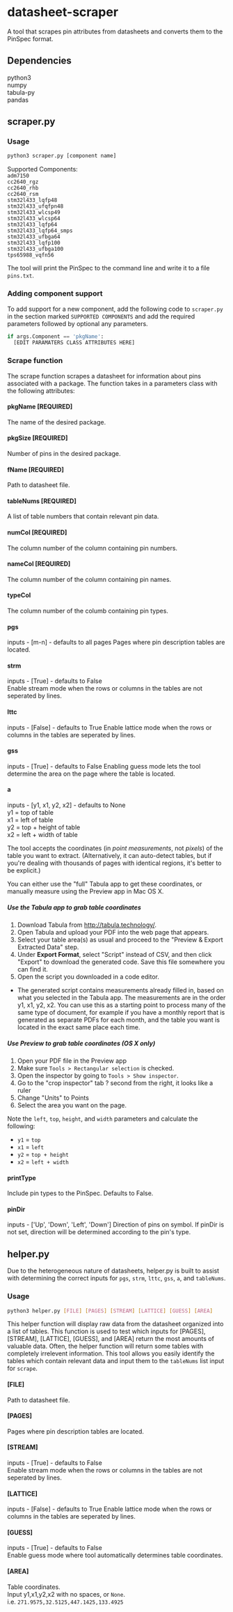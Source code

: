 # datasheet-scraper
A tool that scrapes pin attributes from datasheets and converts them to the PinSpec format.

## Dependencies
python3  
numpy  
tabula-py  
pandas  

## scraper.py

### Usage

```bash
python3 scraper.py [component name]
```

Supported Components:  
  `adm7150`   
  `cc2640_rgz`   
  `cc2640_rhb`   
  `cc2640_rsm`   
  `stm32l433_lqfp48`   
  `stm32l433_ufqfpn48`   
  `stm32l433_wlcsp49`  
  `stm32l433_wlcsp64`  
  `stm32l433_lqfp64`  
  `stm32l433_lqfp64_smps`  
  `stm32l433_ufbga64`  
  `stm32l433_lqfp100`  
  `stm32l433_ufbga100`  
  `tps65988_vqfn56`

The tool will print the PinSpec to the command line and write it to a file `pins.txt`.

### Adding component support
To add support for a new component, add the following code to `scraper.py` in the section marked `SUPPORTED COMPONENTS` and add the required parameters followed by optional any parameters. 


```python
if args.Component == 'pkgName':
  [EDIT PARAMATERS CLASS ATTRIBUTES HERE]
```

### Scrape function
The scrape function scrapes a datasheet for information about pins associated with a package. The function takes in a parameters class with the following attributes: 

#### pkgName [REQUIRED]
The name of the desired package.

#### pkgSize [REQUIRED]
Number of pins in the desired package.

#### fName [REQUIRED]
Path to datasheet file.

#### tableNums [REQUIRED]
A list of table numbers that contain relevant pin data.

#### numCol [REQUIRED]
The column number of the column containing pin numbers.

#### nameCol [REQUIRED]
The column number of the column containing pin names.

#### typeCol
The column number of the columb containing pin types.

#### pgs
inputs - [m-n] - defaults to all pages
Pages where pin description tables are located.

#### strm 
inputs - [True] - defaults to False  
Enable stream mode when the rows or columns in the tables are not seperated by lines. 

#### lttc
inputs - [False] - defaults to True 
Enable lattice mode when the rows or columns in the tables are seperated by lines.

#### gss
inputs - [True] - defaults to False 
Enabling guess mode lets the tool determine the area on the page where the table is located.

#### a
inputs - [y1, x1, y2, x2] - defaults to None   
y1 = top of table  
x1 = left of table  
y2 = top + height of table  
x2 = left + width of table  

The tool accepts the coordinates (in *point measurements*, not *pixels*) of the table you want to extract. (Alternatively, it can auto-detect tables, but if you're dealing with thousands of pages with identical regions, it's better to be explicit.)

You can either use the "full" Tabula app to get these coordinates, or manually measure using the Preview app in Mac OS X.

##### Use the Tabula app to grab table coordinates

1. Download Tabula from http://tabula.technology/.
2. Open Tabula and upload your PDF into the web page that appears.
3. Select your table area(s) as usual and proceed to the "Preview & Export Extracted Data" step.
4. Under **Export Format**, select "Script" instead of CSV, and then click "Export" to download the generated code. Save this file somewhere you can find it.
5. Open the script you downloaded in a code editor.
  * The generated script contains measurements already filled in, based on what you selected in the Tabula app. The measurements are in the order y1, x1, y2, x2. You can use this as a starting point to process many of the same type of document, for example if you have a monthly report that is generated as separate PDFs for each month, and the table you want is located in the exact same place each time.

##### Use **Preview**  to grab table coordinates (OS X only)

1. Open your PDF file in the Preview app
2. Make sure `Tools > Rectangular selection` is checked.
3. Open the inspector by going to `Tools > Show inspector`.
4. Go to the "crop inspector" tab ? second from the right, it looks like a ruler
5. Change "Units" to Points
6. Select the area you want on the page.

Note the `left`, `top`, `height`, and `width` parameters and calculate the following:

* `y1` = `top`
* `x1` = `left`
* `y2` = `top + height`
* `x2` =  `left + width`

#### printType 
Include pin types to the PinSpec. Defaults to False.

#### pinDir
inputs - ['Up', 'Down', 'Left', 'Down']
Direction of pins on symbol. If pinDir is not set, direction will be determined according to the pin's type.

## helper.py
Due to the heterogeneous nature of datasheets, helper.py is built to assist with determining the correct inputs for `pgs`, `strm`, `lttc`, `gss`, `a`, and `tableNums`.  

### Usage

```bash
python3 helper.py [FILE] [PAGES] [STREAM] [LATTICE] [GUESS] [AREA] 
```

This helper function will display raw data from the datasheet organized into a list of tables. This function is used to test which inputs for [PAGES], [STREAM], [LATTICE], [GUESS], and [AREA] return the most amounts of valuable data. Often, the helper function will return some tables with completely irrelevent information. This tool allows you easily identify the tables which contain relevant data and input them to the `tableNums` list input for `scrape`.

#### [FILE]
Path to datasheet file.

#### [PAGES]
Pages where pin description tables are located.

#### [STREAM]
inputs - [True] - defaults to False  
Enable stream mode when the rows or columns in the tables are not seperated by lines. 

#### [LATTICE] 
inputs - [False] - defaults to True 
Enable lattice mode when the rows or columns in the tables are seperated by lines.

#### [GUESS]
inputs - [True] - defaults to False  
Enable guess mode where tool automatically determines table coordinates.

#### [AREA]
Table coordinates.  
Input y1,x1,y2,x2 with no spaces, or `None`.  
i.e. `271.9575,32.5125,447.1425,133.4925`
